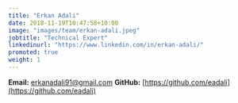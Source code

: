 ```yaml
---
title: "Erkan Adali"
date: 2018-11-19T10:47:58+10:00
image: "images/team/erkan-adali.jpeg"
jobtitle: "Technical Expert"
linkedinurl: "https://www.linkedin.com/in/erkan-adali/"
promoted: true
weight: 1
---
```


**Email:** [erkanadali91@gmail.com](mailto:erkanadali91@gmail.com)
**GitHub:** [https://github.com/eadali](https://github.com/eadali)
